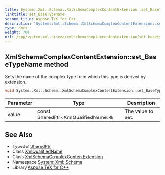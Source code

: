 ```yaml
---
title: System::Xml::Schema::XmlSchemaComplexContentExtension::set_BaseTypeName method
linktitle: set_BaseTypeName
second_title: Aspose.TeX for C++
description: 'System::Xml::Schema::XmlSchemaComplexContentExtension::set_BaseTypeName method. Sets the name of the complex type from which this type is derived by extension in C++.'
type: docs
weight: 700
url: /cpp/system.xml.schema/xmlschemacomplexcontentextension/set_basetypename/
---
```

## XmlSchemaComplexContentExtension::set_BaseTypeName method


Sets the name of the complex type from which this type is derived by extension.

```cpp
void System::Xml::Schema::XmlSchemaComplexContentExtension::set_BaseTypeName(const SharedPtr<XmlQualifiedName> &value)
```


| Parameter | Type | Description |
| --- | --- | --- |
| value | const SharedPtr\<XmlQualifiedName\>\& | The value to set. |

## See Also

* Typedef [SharedPtr](../../../system/sharedptr/)
* Class [XmlQualifiedName](../../../system.xml/xmlqualifiedname/)
* Class [XmlSchemaComplexContentExtension](../)
* Namespace [System::Xml::Schema](../../)
* Library [Aspose.TeX for C++](../../../)
